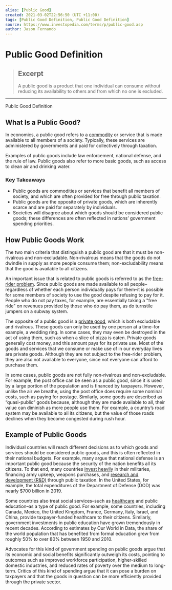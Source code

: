 ```yaml
---
alias: [Public Good]
created: 2021-03-02T22:56:50 (UTC +11:00)
tags: [Public Good Definition, Public Good Definition]
source: https://www.investopedia.com/terms/p/public-good.asp
author: Jason Fernando
---
```


# Public Good Definition

> ## Excerpt
> A public good is a product that one individual can consume without reducing its availability to others and from which no one is excluded.

---

Public Good Definition
## What Is a Public Good?

In economics, a public good refers to a [commodity](https://www.investopedia.com/terms/c/commodity.asp) or service that is made available to all members of a society. Typically, these services are administered by governments and paid for collectively through taxation.

Examples of public goods include law enforcement, national defense, and the rule of law. Public goods also refer to more basic goods, such as access to clean air and drinking water.

### Key Takeaways

-   Public goods are commodities or services that benefit all members of society, and which are often provided for free through public taxation.
-   Public goods are the opposite of private goods, which are inherently scarce and are paid for separately by individuals.
-   Societies will disagree about which goods should be considered public goods; these differences are often reflected in nations’ government spending priorities.

## How Public Goods Work

The two main criteria that distinguish a public good are that it must be non-rivalrous and non-excludable. Non-rivalrous means that the goods do not dwindle in supply as more people consume them; non-excludability means that the good is available to all citizens. 

An important issue that is related to public goods is referred to as the [free-rider problem](https://www.investopedia.com/terms/f/freeriding.asp). Since public goods are made available to all people–regardless of whether each person individually pays for them–it is possible for some members of society to use the good despite refusing to pay for it. People who do not pay taxes, for example, are essentially taking a "free ride" on revenues provided by those who do pay them, as do turnstile jumpers on a subway system.

The opposite of a public good is a [private good](https://www.investopedia.com/terms/p/private-good.asp), which is both excludable and rivalrous. These goods can only be used by one person at a time–for example, a wedding ring. In some cases, they may even be destroyed in the act of using them, such as when a slice of pizza is eaten. Private goods generally cost money, and this amount pays for its private use. Most of the goods and services that we consume or make use of in our everyday lives are private goods. Although they are not subject to the free-rider problem, they are also not available to everyone, since not everyone can afford to purchase them.

In some cases, public goods are not fully non-rivalrous and non-excludable. For example, the post office can be seen as a public good, since it is used by a large portion of the population and is financed by taxpayers. However, unlike the air we breathe, using the post office does require some nominal costs, such as paying for postage. Similarly, some goods are described as “quasi-public” goods because, although they are made available to all, their value can diminish as more people use them. For example, a country’s road system may be available to all its citizens, but the value of those roads declines when they become congested during rush hour.

## Example of Public Goods

Individual countries will reach different decisions as to which goods and services should be considered public goods, and this is often reflected in their national budgets. For example, many argue that national defense is an important public good because the security of the nation benefits all its citizens. To that end, many countries [invest heavily](https://www.investopedia.com/articles/investing/072115/how-military-spending-affects-economy.asp) in their militaries, financing army upkeep, weapons purchases, and [research and development (R&D)](https://www.investopedia.com/terms/r/randd.asp) through public taxation. In the United States, for example, the total expenditures of the Department of Defense (DOD) was nearly $700 billion in 2019.

Some countries also treat social services–such as [healthcare](https://www.investopedia.com/articles/personal-finance/080615/6-reasons-healthcare-so-expensive-us.asp) and public education–as a type of public good. For example, some countries, including Canada, Mexico, the United Kingdom, France, Germany, Italy, Israel, and China, provide taxpayer-funded healthcare to their citizens. Similarly, government investments in public education have grown tremendously in recent decades. According to estimates by Our World in Data, the share of the world population that has benefited from formal education grew from roughly 50% to over 80% between 1950 and 2010.

Advocates for this kind of government spending on public goods argue that its economic and social benefits significantly outweigh its costs, pointing to outcomes such as improved workforce participation, higher-skilled domestic industries, and reduced rates of poverty over the medium to long-term. Critics of this kind of spending argue that it can pose a burden on taxpayers and that the goods in question can be more efficiently provided through the private sector.
